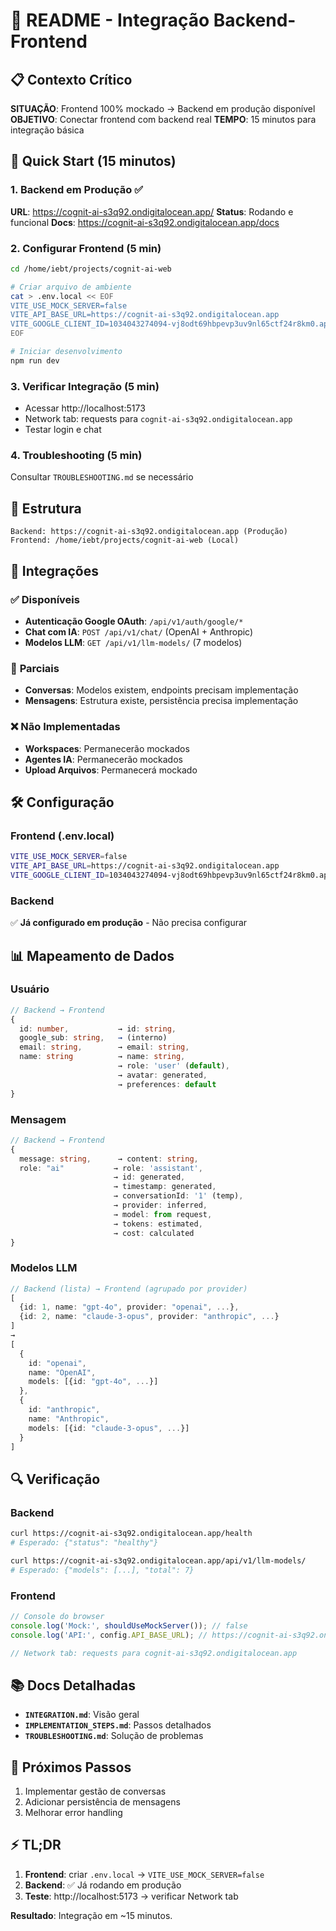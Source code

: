 # 🚀 README - Integração Backend-Frontend

## 📋 Contexto Crítico

**SITUAÇÃO**: Frontend 100% mockado → Backend em produção disponível
**OBJETIVO**: Conectar frontend com backend real
**TEMPO**: 15 minutos para integração básica

## 🎯 Quick Start (15 minutos)

### 1. Backend em Produção ✅
**URL**: https://cognit-ai-s3q92.ondigitalocean.app/
**Status**: Rodando e funcional
**Docs**: https://cognit-ai-s3q92.ondigitalocean.app/docs

### 2. Configurar Frontend (5 min)
```bash
cd /home/iebt/projects/cognit-ai-web

# Criar arquivo de ambiente
cat > .env.local << EOF
VITE_USE_MOCK_SERVER=false
VITE_API_BASE_URL=https://cognit-ai-s3q92.ondigitalocean.app
VITE_GOOGLE_CLIENT_ID=1034043274094-vj8odt69hbpevp3uv9nl65ctf24r8km0.apps.googleusercontent.com
EOF

# Iniciar desenvolvimento
npm run dev
```

### 3. Verificar Integração (5 min)
- Acessar http://localhost:5173
- Network tab: requests para `cognit-ai-s3q92.ondigitalocean.app`
- Testar login e chat

### 4. Troubleshooting (5 min)
Consultar `TROUBLESHOOTING.md` se necessário

## 📁 Estrutura

```
Backend: https://cognit-ai-s3q92.ondigitalocean.app (Produção)
Frontend: /home/iebt/projects/cognit-ai-web (Local)
```

## 🔌 Integrações

### ✅ **Disponíveis**
- **Autenticação Google OAuth**: `/api/v1/auth/google/*`
- **Chat com IA**: `POST /api/v1/chat/` (OpenAI + Anthropic)
- **Modelos LLM**: `GET /api/v1/llm-models/` (7 modelos)

### 🔶 **Parciais**
- **Conversas**: Modelos existem, endpoints precisam implementação
- **Mensagens**: Estrutura existe, persistência precisa implementação

### ❌ **Não Implementadas**
- **Workspaces**: Permanecerão mockados
- **Agentes IA**: Permanecerão mockados
- **Upload Arquivos**: Permanecerá mockado

## 🛠️ Configuração

### Frontend (.env.local)
```bash
VITE_USE_MOCK_SERVER=false
VITE_API_BASE_URL=https://cognit-ai-s3q92.ondigitalocean.app
VITE_GOOGLE_CLIENT_ID=1034043274094-vj8odt69hbpevp3uv9nl65ctf24r8km0.apps.googleusercontent.com
```

### Backend
✅ **Já configurado em produção** - Não precisa configurar

## 📊 Mapeamento de Dados

### Usuário
```typescript
// Backend → Frontend
{
  id: number,           → id: string,
  google_sub: string,   → (interno)
  email: string,        → email: string,
  name: string          → name: string,
                        → role: 'user' (default),
                        → avatar: generated,
                        → preferences: default
}
```

### Mensagem
```typescript
// Backend → Frontend
{
  message: string,      → content: string,
  role: "ai"           → role: 'assistant',
                       → id: generated,
                       → timestamp: generated,
                       → conversationId: '1' (temp),
                       → provider: inferred,
                       → model: from request,
                       → tokens: estimated,
                       → cost: calculated
}
```

### Modelos LLM
```typescript
// Backend (lista) → Frontend (agrupado por provider)
[
  {id: 1, name: "gpt-4o", provider: "openai", ...},
  {id: 2, name: "claude-3-opus", provider: "anthropic", ...}
]
→
[
  {
    id: "openai",
    name: "OpenAI",
    models: [{id: "gpt-4o", ...}]
  },
  {
    id: "anthropic", 
    name: "Anthropic",
    models: [{id: "claude-3-opus", ...}]
  }
]
```

## 🔍 Verificação

### Backend
```bash
curl https://cognit-ai-s3q92.ondigitalocean.app/health
# Esperado: {"status": "healthy"}

curl https://cognit-ai-s3q92.ondigitalocean.app/api/v1/llm-models/
# Esperado: {"models": [...], "total": 7}
```

### Frontend
```javascript
// Console do browser
console.log('Mock:', shouldUseMockServer()); // false
console.log('API:', config.API_BASE_URL); // https://cognit-ai-s3q92.ondigitalocean.app

// Network tab: requests para cognit-ai-s3q92.ondigitalocean.app
```

## 📚 Docs Detalhadas
- **`INTEGRATION.md`**: Visão geral
- **`IMPLEMENTATION_STEPS.md`**: Passos detalhados
- **`TROUBLESHOOTING.md`**: Solução de problemas

## 🎯 Próximos Passos
1. Implementar gestão de conversas
2. Adicionar persistência de mensagens
3. Melhorar error handling

## ⚡ TL;DR
1. **Frontend**: criar `.env.local` → `VITE_USE_MOCK_SERVER=false`
2. **Backend**: ✅ Já rodando em produção
3. **Teste**: http://localhost:5173 → verificar Network tab

**Resultado**: Integração em ~15 minutos.
